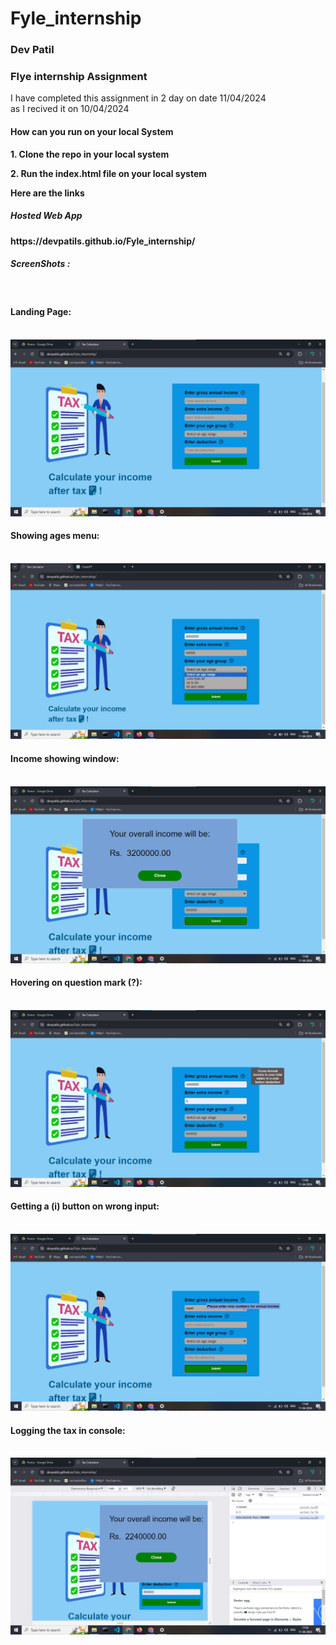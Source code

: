 # Fyle_internship
<h3>Dev Patil</h3>
<h3>Flye internship Assignment</h3>

<p>I have completed this assignment in 2 day on date 11/04/2024 <br>as I recived it on 10/04/2024</p>

<h4>How can you run on your local System</h4>
<p><b>1. <b>Clone the repo in your local system </p>
<p><b>2. <b>Run the index.html file on your local system </p>

<p><b> Here are the links<b> </p>

<h5>Hosted Web App</h5>
<p><link>https://devpatils.github.io/Fyle_internship/</link></p>
<h5>ScreenShots : </h5>
<br><h4>Landing Page:</h4><br>
<img src="images/img1.jpg"/>
<br><h4>Showing ages menu:</h4><br>
<img src="images/img6.jpg"/>
<br><h4>Income showing window:</h4><br>
<img src="images/img2.jpg"/>
<br><h4>Hovering on question mark (?):</h4><br>
<img src="images/img3.jpg"/>
<br><h4>Getting a (i) button on wrong input:</h4><br>
<img src="images/img4.jpg"/>
<br><h4>Logging the tax in console:</h4><br>
<img src="images/img5.jpg"/>